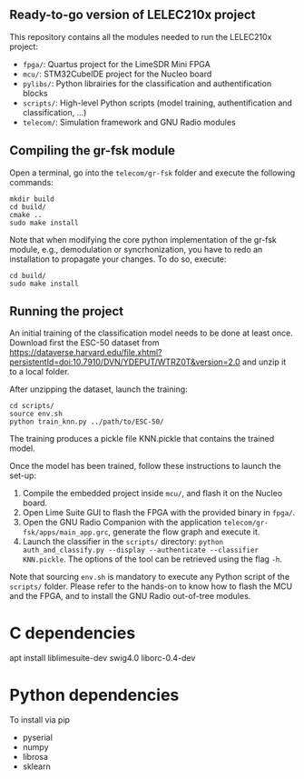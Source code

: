 ## Ready-to-go version of LELEC210x project

This repository contains all the modules needed to run the LELEC210x project:

- `fpga/`: Quartus project for the LimeSDR Mini FPGA
- `mcu/`: STM32CubeIDE project for the Nucleo board
- `pylibs/`: Python librairies for the classification and authentification blocks
- `scripts/`: High-level Python scripts (model training, authentification and classification, ...)
- `telecom/`: Simulation framework and GNU Radio modules

## Compiling the gr-fsk module  

Open a terminal, go into the  `telecom/gr-fsk` folder and execute the following commands:
```
mkdir build
cd build/
cmake ..
sudo make install
```

Note that when modifying the core python implementation of the gr-fsk module, e.g., demodulation or syncrhonization, you have to redo an installation to propagate your changes. To do so, execute: 

```
cd build/
sudo make install
```

## Running the project 

An initial training of the classification model needs to be done at least once. Download first the ESC-50 dataset from https://dataverse.harvard.edu/file.xhtml?persistentId=doi:10.7910/DVN/YDEPUT/WTRZ0T&version=2.0 and unzip it to a local folder.

After unzipping the dataset, launch the training:
```
cd scripts/
source env.sh
python train_knn.py ../path/to/ESC-50/
```
The training produces a pickle file KNN.pickle that contains the trained model.

Once the model has been trained, follow these instructions to launch the set-up:

1. Compile the embedded project inside `mcu/`, and flash it on the Nucleo board.
2. Open Lime Suite GUI to flash the FPGA with the provided binary in `fpga/`.
3. Open the GNU Radio Companion with the application `telecom/gr-fsk/apps/main_app.grc`, generate the flow graph and execute it.
4. Launch the classifier in the `scripts/` directory: `python auth_and_classify.py --display --authenticate --classifier KNN.pickle`. The options of the tool can be retrieved using the flag `-h`.

Note that sourcing `env.sh` is mandatory to execute any Python script of the `scripts/` folder.
Please refer to the hands-on to know how to flash the MCU and the FPGA, and to install the GNU Radio out-of-tree modules.

# C dependencies
apt install liblimesuite-dev swig4.0 liborc-0.4-dev

# Python dependencies
To install via pip    

- pyserial
- numpy
- librosa
- sklearn


